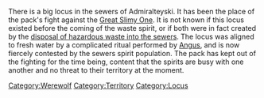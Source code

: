 There is a big locus in the sewers of Admiralteyski. It has been the
place of the pack's fight against the [Great Slimy
One](Great_Slimy_One "wikilink"). It is not known if this locus existed
before the coming of the waste spirit, or if both were in fact created
by the [disposal of hazardous waste into the
sewers](fight_in_the_sewers "wikilink"). The locus was aligned to fresh
water by a complicated ritual performed by [Angus](Angus "wikilink"),
and is now fiercely contested by the sewers spirit population. The pack
has kept out of the fighting for the time being, content that the
spirits are busy with one another and no threat to their territory at
the moment.

[Category:Werewolf](Category:Werewolf "wikilink")
[Category:Territory](Category:Territory "wikilink")
[Category:Locus](Category:Locus "wikilink")